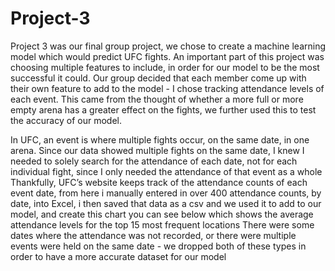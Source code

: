 # Project-3
Project 3 was our final group project, we chose to create a machine learning model which would predict UFC fights. 
An important part of this project was choosing multiple features to include, in order for our model to be the most successful it could. Our group decided that each member come up with their own feature to add to the model - I chose tracking attendance levels of each event. This came from the thought of whether a more full or more empty arena has a greater effect on the fights, we further used this to test the accuracy of our model. 

In UFC, an event is where multiple fights occur, on the same date, in one arena. 
Since our data showed multiple fights on the same date, I knew I needed to solely search for the attendance of each date, not for each individual fight, since I only needed the attendance of that event as a whole
Thankfully, UFC’s website keeps track of the attendance counts of each event date, from here i manually entered in over 400 attendance counts, by date, into Excel, i then saved that data as a csv and we used it to add to our model, and create this chart you can see below which shows the average attendance levels for the top 15 most frequent locations
There were some dates where the attendance was not recorded, or there were multiple events were held on the same date - we dropped both of these types in order to have a more accurate dataset for our model 
